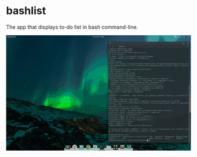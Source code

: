 # bashlist
The app that displays to-do list in bash command-line.

![gif](https://raw.githubusercontent.com/campykid/bashlist/master/bashlist.gif)
